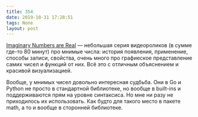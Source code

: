 ```yaml
---
title: 354
date: 2019-10-31 17:28:51
tags: None
layout: post
---
```


[Imaginary Numbers are Real](https://www.youtube.com/playlist?list=PLiaHhY2iBX9g6KIvZ_703G3KJXapKkNaF)  — небольшая серия видеороликов (в сумме где-то 80 минут) про мнимые числа: история появления, применение, способы записи, свойства, очень много про графиеское представление самих чисел и функций от них. Всё это с отличным объяснением и красивой визуализацией.

Вообще, у мнимых чисел довольно интересная судбьба. Они в Go и Python не просто в стандартной библиотеке, но вообще в built-ins и поддерживаются прям на уровне синтаксиса. Но мне ни разу не приходилось их использовать. Как будто для такого место в пакете math, а то и вообще в сторонней библиотеке.
